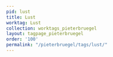 ```yaml
---
pid: lust
title: Lust
worktag: Lust
collection: worktags_pieterbruegel
layout: tagpage_pieterbruegel
order: '100'
permalink: "/pieterbruegel/tags/lust/"
---
```


